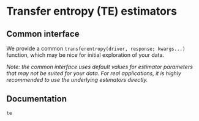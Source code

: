 # Transfer entropy (TE) estimators

## Common interface

We provide a common `transferentropy(driver, response; kwargs...)` function,
which may be nice for initial exploration of your data.

*Note: the common interface uses default values for estimator parameters that
may not be suited for your data. For real applications, it is highly
recommended to use the underlying estimators directly.*

## Documentation

```@docs
te
```
